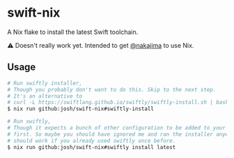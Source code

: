 # swift-nix

A Nix flake to install the latest Swift toolchain.

⚠️ Doesn't really work yet. Intended to get [@nakajima](https://github.com/nakajima) to use Nix.

## Usage

```sh
# Run swiftly installer,
# Though you probably don't want to do this. Skip to the next step.
# It's an alternative to
# curl -L https://swiftlang.github.io/swiftly/swiftly-install.sh | bash
$ nix run github:josh/swift-nix#swiftly-install
```

```sh
# Run swiftly,
# Though it expects a bunch of other configuration to be added to your profile
# first. So maybe you should have ignored me and ran the installer anyway. It
# should work if you already used swiftly once before.
$ nix run github:josh/swift-nix#swiftly install latest
```
